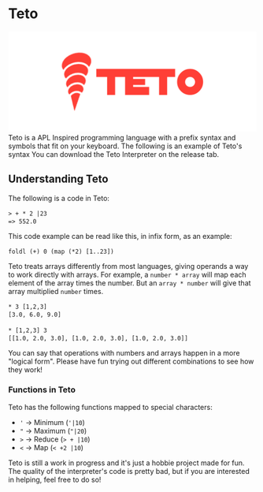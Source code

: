 # Teto
![Tetolang Logo](TETO.png)
Teto is a APL Inspired programming language with a prefix syntax and symbols that fit on your keyboard. The following is an example of Teto's syntax
You can download the Teto Interpreter on the release tab.

## Understanding Teto
The following is a code in Teto:
```
> + * 2 |23
=> 552.0
```
This code example can be read like this, in infix form, as an example:
```
foldl (+) 0 (map (*2) [1..23])
```
Teto treats arrays differently from most languages, giving operands a way to work directly with arrays. For example, a `number * array` will map each element of the array times the number. But an `array * number` will give that array multiplied `number` times.
```
* 3 [1,2,3]
[3.0, 6.0, 9.0]

* [1,2,3] 3
[[1.0, 2.0, 3.0], [1.0, 2.0, 3.0], [1.0, 2.0, 3.0]]
```
You can say that operations with numbers and arrays happen in a more "logical form". Please have fun trying out different combinations to see how they work!

### Functions in Teto
Teto has the following functions mapped to special characters:
- `'` -> Minimum (`'|10`)
- `"` -> Maximum (`"|20`)
- `>` -> Reduce (`> + |10`)
- `<` -> Map (`< +2 |10`)

Teto is still a work in progress and it's just a hobbie project made for fun. The quality of the interpreter's code is pretty bad, but if you are interested in helping, feel free to do so!
